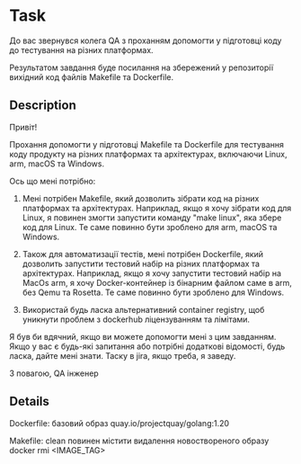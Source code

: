 # Task

До вас звернувся колега QA з проханням допомогти у підготовці коду до тестування на різних платформах.

Результатом завдання буде посилання на збережений у репозиторії вихідний код файлів Makefile та Dockerfile.

## Description

Привіт!

Прохання допомогти у підготовці Makefile та Dockerfile для тестування коду продукту на різних платформах та архітектурах, включаючи Linux, arm, macOS та Windows.

Ось що мені потрібно:

1. Мені потрібен Makefile, який дозволить зібрати код на різних платформах та архітектурах. Наприклад, якщо я хочу зібрати код для Linux, я повинен змогти запустити команду "make linux", яка збере код для Linux. Те саме повинно бути зроблено для arm, macOS та Windows.

2. Також для автоматизації тестів, мені потрібен Dockerfile, який дозволить запустити тестовий набір на різних платформах та архітектурах. Наприклад, якщо я хочу запустити тестовий набір на MacOs arm, я хочу Docker-контейнер із бінарним файлом саме в arm, без Qemu та Rosetta. Те саме повинно бути зроблено для Windows.

3. Використай будь ласка альтернативний container registry, щоб уникнути проблем з dockerhub ліцензуванням та лімітами.

Я був би вдячний, якщо ви можете допомогти мені з цим завданням. Якщо у вас є будь-які запитання або потрібні додаткові відомості, будь ласка, дайте мені знати. Таску в jira, якщо треба, я заведу.

З повагою,
QA інженер

## Details

Dockerfile: базовий образ quay.io/projectquay/golang:1.20

Makefile: clean повинен містити видалення новоствореного образу docker rmi <IMAGE_TAG>
